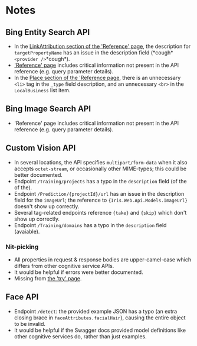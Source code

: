 # Notes

## Bing Entity Search API
- In the [LinkAttribution section of the 'Reference' page](https://docs.microsoft.com/en-us/rest/api/cognitiveservices/bing-entities-api-v7-reference#linkattribution), the description for `targetPropertyName` has an issue in the description field (\*cough\*`<provider />`\*cough\*).
- ['Reference' page](https://docs.microsoft.com/en-us/rest/api/cognitiveservices/bing-entities-api-v7-reference) includes critical information not present in the API reference (e.g. query parameter details).
- In the [Place section of the 'Reference page](https://docs.microsoft.com/en-us/rest/api/cognitiveservices/bing-entities-api-v7-reference#place), there is an unnecessary `<li>` tag in the `_type` field description, and an unnecessary `<br>` in the `LocalBusiness` list item.

## Bing Image Search API
- 'Reference' page includes critical information not present in the API reference (e.g. query parameter details).

## Custom Vision API
- In several locations, the API specifies `multipart/form-data` when it also accepts `octet-stream`, or occasionally other MIME-types; this could be better documented.
- Endpoint `/Training/projects` has a typo in the `description` field (of the of the).
- Endpoint `/Prediction/{projectId}/url` has an issue in the description field for the `imageUrl`; the reference to `{Iris.Web.Api.Models.ImageUrl}` doesn't show up correctly.
- Several tag-related endpoints reference `{take}` and `{skip}` which don't show up correctly.
- Endpoint `/Training/domains` has a typo in the `description` field (avaiable).

### Nit-picking
- All properties in request & response bodies are upper-camel-case which differs from other cognitive service APIs.
- It would be helpful if errors were better documented.
- Missing from [the 'try' page](https://azure.microsoft.com/en-us/try/cognitive-services/).

## Face API
- Endpoint `/detect`: the provided example JSON has a typo (an extra closing brace in `faceAttributes.facialHair`), causing the entire object to be invalid.
- It would be helpful if the Swagger docs provided model definitions like other cognitive services do, rather than just examples.
